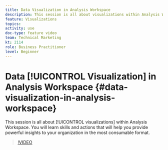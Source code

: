 ```yaml
---
title: Data Visualization in Analysis Workspace
description: This session is all about visualizations within Analysis Workspace. You will learn skills and actions that will help you provide powerful insights to your organization in the most consumable format.
feature: Visualizations
topics: 
activity: use
doc-type: feature video
team: Technical Marketing
kt: 2114
role: Business Practitioner
level: Beginner
---
```


# Data [!UICONTROL Visualization] in Analysis Workspace {#data-visualization-in-analysis-workspace}

This session is all about [!UICONTROL visualizations] within Analysis Workspace. You will learn skills and actions that will help you provide powerful insights to your organization in the most consumable format.

>[!VIDEO](https://video.tv.adobe.com/v/25036/?quality=12)
